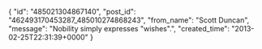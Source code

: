  {
   "id": "485021304867140",
   "post_id": "462493170453287_485010274868243",
   "from_name": "Scott Duncan",
   "message": "Nobility simply expresses \"wishes\".",
   "created_time": "2013-02-25T22:31:39+0000"
 }
